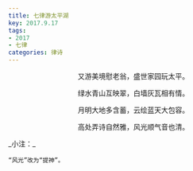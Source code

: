 ```yaml
---
title: 七律游太平湖
key: 2017.9.17
tags: 
- 2017
- 七律
categories: 律诗
---
```


<p align="center">又游美境慰老翁，盛世家园玩太平。
</p>
<p align="center">绿水青山互映翠，白墙灰瓦相有情。
</p>
<p align="center">月明大地多含蓄，云绘蓝天大包容。
</p>
<p align="center">高处弄诗自然雅，风光顺气音也清。
</p>
_小注：_

```
“风光”改为“提神”。
```